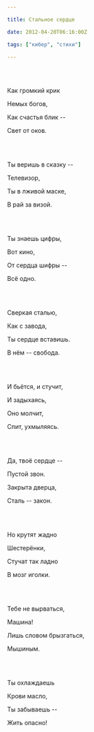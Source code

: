 ```yaml
---

title: Стальное сердце

date: 2012-04-20T06:16:00Z

tags: ["кибер", "стихи"]

---
```


<br/><br/>

Как громкий крик

Немых богов,

Как счастья блик --

Свет от оков.

<br/><br/>

Ты веришь в сказку --

Телевизор,

Ты в лживой маске,

В рай за визой.

<br/><br/>

Ты знаешь цифры,

Вот кино,

От сердца шифры --

Всё одно.

<br/><br/>

Сверкая сталью,

Как с завода,

Ты сердце вставишь.

В нём -- свобода.

<br/><br/>

И бьётся, и стучит,

И задыхаясь,

Оно молчит,

Спит, ухмыляясь.

<br/><br/>

Да, твоё сердце --

Пустой звон.

Закрыта дверца,

Сталь -- закон.

<br/><br/>

Но крутят жадно

Шестерёнки,

Стучат так ладно

В мозг иголки.

<br/><br/>

Тебе не вырваться,

Машина!

Лишь словом брызгаться,

Мышиным.

<br/><br/>

Ты охлаждаешь

Крови масло,

Ты забываешь --

Жить опасно!

<br/><br/>



